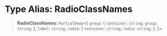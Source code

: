 # Type Alias: RadioClassNames

> **RadioClassNames**: `PartialDeep`\<\{ `group`: \{ `container`: `string`; `group`: `string`; \}; `label`: `string`; `radio`: \{ `container`: `string`; `radio`: `string`; \}; \}\>
